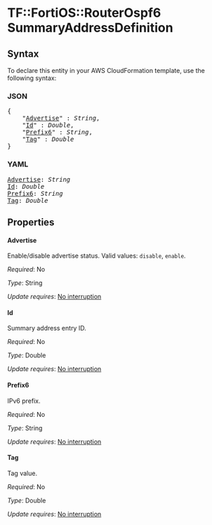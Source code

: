 # TF::FortiOS::RouterOspf6 SummaryAddressDefinition

## Syntax

To declare this entity in your AWS CloudFormation template, use the following syntax:

### JSON

<pre>
{
    "<a href="#advertise" title="Advertise">Advertise</a>" : <i>String</i>,
    "<a href="#id" title="Id">Id</a>" : <i>Double</i>,
    "<a href="#prefix6" title="Prefix6">Prefix6</a>" : <i>String</i>,
    "<a href="#tag" title="Tag">Tag</a>" : <i>Double</i>
}
</pre>

### YAML

<pre>
<a href="#advertise" title="Advertise">Advertise</a>: <i>String</i>
<a href="#id" title="Id">Id</a>: <i>Double</i>
<a href="#prefix6" title="Prefix6">Prefix6</a>: <i>String</i>
<a href="#tag" title="Tag">Tag</a>: <i>Double</i>
</pre>

## Properties

#### Advertise

Enable/disable advertise status. Valid values: `disable`, `enable`.

_Required_: No

_Type_: String

_Update requires_: [No interruption](https://docs.aws.amazon.com/AWSCloudFormation/latest/UserGuide/using-cfn-updating-stacks-update-behaviors.html#update-no-interrupt)

#### Id

Summary address entry ID.

_Required_: No

_Type_: Double

_Update requires_: [No interruption](https://docs.aws.amazon.com/AWSCloudFormation/latest/UserGuide/using-cfn-updating-stacks-update-behaviors.html#update-no-interrupt)

#### Prefix6

IPv6 prefix.

_Required_: No

_Type_: String

_Update requires_: [No interruption](https://docs.aws.amazon.com/AWSCloudFormation/latest/UserGuide/using-cfn-updating-stacks-update-behaviors.html#update-no-interrupt)

#### Tag

Tag value.

_Required_: No

_Type_: Double

_Update requires_: [No interruption](https://docs.aws.amazon.com/AWSCloudFormation/latest/UserGuide/using-cfn-updating-stacks-update-behaviors.html#update-no-interrupt)

